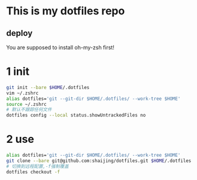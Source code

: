 # This is my dotfiles repo

## deploy
You are supposed to install oh-my-zsh first!
# 1 init

```bash
git init --bare $HOME/.dotfiles
vim ~/.zshrc
alias dotfiles='git --git-dir $HOME/.dotfiles/ --work-tree $HOME'
source ~/.zshrc
# 默认不跟踪任何文件
dotfiles config --local status.showUntrackedFiles no
```

# 2 use
```bash
alias dotfiles='git --git-dir $HOME/.dotfiles/ --work-tree $HOME'
git clone --bare git@github.com:shaijing/dotfiles.git $HOME/.dotfiles
# 切换到远程配置,-f强制覆盖
dotfiles checkout -f 
```
